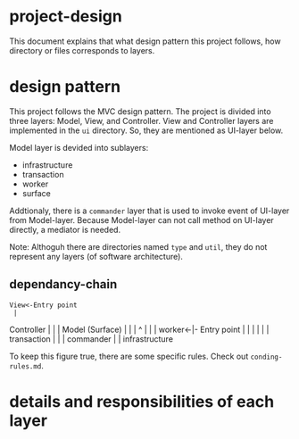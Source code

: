 # project-design

This document explains that what design pattern this project follows, how directory or files corresponds to layers.

# design pattern

This project follows the MVC design pattern. The project is divided into three layers: Model, View, and Controller.
View and Controller layers are implemented in the `ui` directory. So, they are mentioned as UI-layer below.

Model layer is devided into sublayers:

- infrastructure
- transaction
- worker
- surface

Addtionaly, there is a `commander` layer that is used to invoke event of UI-layer from Model-layer.
Because Model-layer can not call method on UI-layer directly, a mediator is needed.

Note:
Althoguh there are directories named `type` and `util`, they do not represent any layers (of software architecture).

## dependancy-chain

    View<-Entry point
     |
Controller
|    |
|   Model (Surface)
|         |
|         ^
|         |
| worker<-|- Entry point
| |  |    |
| | transaction
| |       |
commander |
          |
    infrastructure

To keep this figure true, there are some specific rules.
Check out `conding-rules.md`.

# details and responsibilities of each layer


